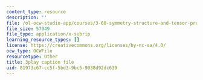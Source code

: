 ```yaml
---
content_type: resource
description: ''
file: /ol-ocw-studio-app/courses/3-60-symmetry-structure-and-tensor-properties-of-materials-fall-2005/81973c67cc5f5bd39bc59038d92dc639_7rm5sVtj-hs.vtt
file_size: 57049
file_type: application/x-subrip
learning_resource_types: []
license: https://creativecommons.org/licenses/by-nc-sa/4.0/
ocw_type: OCWFile
resourcetype: Other
title: 3play caption file
uid: 81973c67-cc5f-5bd3-9bc5-9038d92dc639
---
```

